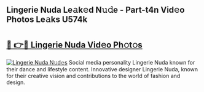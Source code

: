 ## Lingerie Nuda Le𝚊k𝚎d N𝚞𝚍e - Part-t4n Vid𝚎o Photos Le𝚊ks U574k

# <h2><a href="http://fbckr9.evod.top/?m=Lingerie+Nuda">🔗 👉🔴 Lingerie Nuda Vid𝚎o Ph𝚘t𝚘s</a></h2>

[![Lingerie Nuda N𝚞d𝚎s](https://i.imgur.com/8V9OHl7.gif)](http://fbckr9.evod.top/?m=Lingerie+Nuda)
Social media personality Lingerie Nuda known for their dance and lifestyle content. Innovative designer Lingerie Nuda, known for their creative vision and contributions to the world of fashion and design. 
